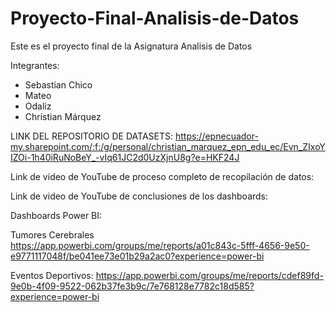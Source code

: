 # Proyecto-Final-Analisis-de-Datos
Este es el proyecto final de la Asignatura Analisis de Datos

Integrantes:
- Sebastian Chico
- Mateo
- Odaliz
- Christian Márquez

LINK DEL REPOSITORIO DE DATASETS:
https://epnecuador-my.sharepoint.com/:f:/g/personal/christian_marquez_epn_edu_ec/Evn_ZIxoYIZOi-1h40iRuNoBeY_-vIq61JC2d0UzXjnU8g?e=HKF24J

Link de video de YouTube de proceso completo de recopilación de datos:

Link de video de YouTube de conclusiones de los dashboards:

Dashboards Power BI:

Tumores Cerebrales
https://app.powerbi.com/groups/me/reports/a01c843c-5fff-4656-9e50-e9771117048f/be041ee73e01b29a2ac0?experience=power-bi

Eventos Deportivos:
https://app.powerbi.com/groups/me/reports/cdef89fd-9e0b-4f09-9522-062b37fe3b9c/7e768128e7782c18d585?experience=power-bi
